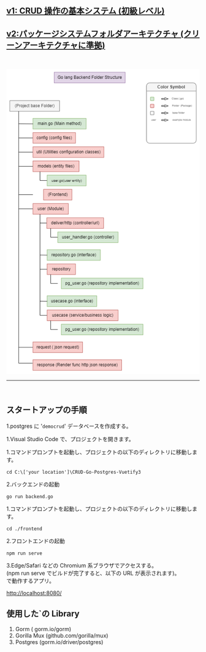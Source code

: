 ## [v1: CRUD 操作の基本システム (初級レベル)](https://github.com/IshmamAbir/CRUD-Go-Postgres-Vuetify3/tree/v1)

## [v2:パッケージシステムフォルダアーキテクチャ (クリーンアーキテクチャに準拠)](https://github.com/IshmamAbir/CRUD-Go-Postgres-Vuetify3/tree/v2)

<br>

![Structure](./images/folder_architecture.png)

<hr>
<br>

## スタートアップの手順

1.postgres に '`democrud`' データベースを作成する。

1.Visual Studio Code で、プロジェクトを開きます。

1.コマンドプロンプトを起動し、プロジェクトの以下のディレクトリに移動します。

```
cd C:\['your location']\CRUD-Go-Postgres-Vuetify3

```

2.バックエンドの起動

```
go run backend.go
```

1.コマンドプロンプトを起動し、プロジェクトの以下のディレクトリに移動します。

```
cd ./frontend
```

2.フロントエンドの起動

```
npm run serve
```

3.Edge/Safari などの Chromium 系ブラウザでアクセスする。  
 (npm run serve でビルドが完了すると、以下の URL が表示されます)。  
 で動作するアプリ。

[http://localhost:8080/](http//localhost:8080/)

## 使用した`の Library

1. Gorm ( gorm.io/gorm)
2. Gorilla Mux (github.com/gorilla/mux)
3. Postgres (gorm.io/driver/postgres)
